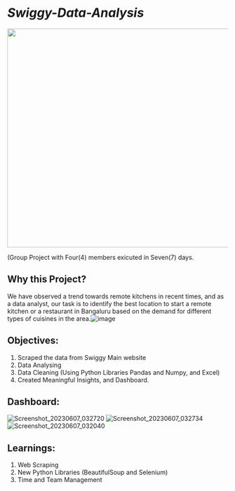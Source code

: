 # _Swiggy-Data-Analysis_
<div id="header" align="center">
    <img src="https://github.com/yasmeenustad/Swiggy-data-Analysis/assets/112754746/bb2fe548-dabf-4dd8-bea6-a19ef1b9adc1"  height="500" width="800"/>
</div>

(Group Project with Four(4) members exicuted in Seven(7) days.

## Why this Project?
We have observed a trend towards remote kitchens in recent times, and as a data analyst, our task is to identify the best location to start a remote kitchen or a restaurant in Bangaluru based on the demand for different types of cuisines in the area.![image](https://github.com/yasmeenustad/Swiggy-data-Analysis/assets/112754746/f58be107-5ba1-4620-b148-900acbe885bb)

## Objectives:
1. Scraped the data from Swiggy Main website
2. Data Analysing
3. Data Cleaning (Using Python Libraries Pandas and Numpy, and Excel) 
4. Created Meaningful Insights, and Dashboard.

## Dashboard:
![Screenshot_20230607_032720](https://github.com/yasmeenustad/Swiggy-data-Analysis/assets/112754746/2806b894-8546-493a-9760-06772aa63913)
![Screenshot_20230607_032734](https://github.com/yasmeenustad/Swiggy-data-Analysis/assets/112754746/0e957bbc-b191-4e5d-acfa-57840b5f6bd4)
![Screenshot_20230607_032040](https://github.com/yasmeenustad/Swiggy-data-Analysis/assets/112754746/2db3d7f9-af35-4392-bf6e-8bf547d2a225)

## Learnings:
1. Web Scraping 
2. New Python Libraries (BeautifulSoup and Selenium) 
3. Time and Team Management





